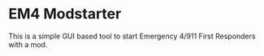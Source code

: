 # EM4 Modstarter

This is a simple GUI based tool to start Emergency 4/911 First Responders with a mod.
